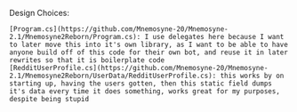 Design Choices:

	[Program.cs](https://github.com/Mnemosyne-20/Mnemosyne-2.1/Mnemosyne2Reborn/Program.cs): I use delegates here because I want to later move this into it's own library, as I want to be able to have anyone build off of this code for their own bot, and reuse it in later rewrites so that it is boilerplate code
	[RedditUserProfile.cs](https://github.com/Mnemosyne-20/Mnemosyne-2.1/Mnemosyne2Reborn/UserData/RedditUserProfile.cs): this works by on starting up, having the users gotten, then this static field dumps it's data every time it does something, works great for my purposes, despite being stupid